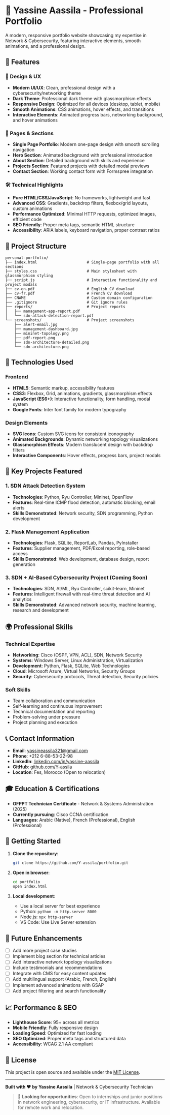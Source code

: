 # 🌟 Yassine Aassila - Professional Portfolio

A modern, responsive portfolio website showcasing my expertise in Network & Cybersecurity, featuring interactive elements, smooth animations, and a professional design.

## 🚀 Features

### 🎨 Design & UX
- **Modern UI/UX**: Clean, professional design with a cybersecurity/networking theme
- **Dark Theme**: Professional dark theme with glassmorphism effects
- **Responsive Design**: Optimized for all devices (desktop, tablet, mobile)
- **Smooth Animations**: CSS animations, hover effects, and transitions
- **Interactive Elements**: Animated progress bars, networking background, and hover animations

### 📱 Pages & Sections
- **Single Page Portfolio**: Modern one-page design with smooth scrolling navigation
- **Hero Section**: Animated background with professional introduction
- **About Section**: Detailed background with skills and experience
- **Projects Section**: Featured projects with detailed modal previews
- **Contact Section**: Working contact form with Formspree integration

### 🛠 Technical Highlights
- **Pure HTML/CSS/JavaScript**: No frameworks, lightweight and fast
- **Advanced CSS**: Gradients, backdrop filters, flexbox/grid layouts, custom animations
- **Performance Optimized**: Minimal HTTP requests, optimized images, efficient code
- **SEO Friendly**: Proper meta tags, semantic HTML structure
- **Accessibility**: ARIA labels, keyboard navigation, proper contrast ratios

## 📁 Project Structure

```
personal-portfolio/
├── index.html                      # Single-page portfolio with all sections
├── styles.css                      # Main stylesheet with glassmorphism styling
├── script.js                       # Interactive functionality and project modals
├── cv-en.pdf                       # English CV download
├── cv-fr.pdf                       # French CV download
├── CNAME                           # Custom domain configuration
├── .gitignore                      # Git ignore rules
├── reports/                        # Project reports
│   ├── management-app-report.pdf
│   └── sdn-attack-detection-report.pdf
└── screenshots/                    # Project screenshots
    ├── alert-email.jpg
    ├── management-dashboard.jpg
    ├── mininet-topology.png
    ├── pdf-report.png
    ├── sdn-architecture-detailed.png
    └── sdn-architecture.png
```

## 🔧 Technologies Used

### Frontend
- **HTML5**: Semantic markup, accessibility features
- **CSS3**: Flexbox, Grid, animations, gradients, glassmorphism effects
- **JavaScript (ES6+)**: Interactive functionality, form handling, modal system
- **Google Fonts**: Inter font family for modern typography

### Design Elements
- **SVG Icons**: Custom SVG icons for consistent iconography
- **Animated Backgrounds**: Dynamic networking topology visualizations
- **Glassmorphism Effects**: Modern translucent design with backdrop filters
- **Interactive Components**: Hover effects, progress bars, project modals

## 🎯 Key Projects Featured

### 1. SDN Attack Detection System
- **Technologies**: Python, Ryu Controller, Mininet, OpenFlow
- **Features**: Real-time ICMP flood detection, automatic blocking, email alerts
- **Skills Demonstrated**: Network security, SDN programming, Python development

### 2. Flask Management Application
- **Technologies**: Flask, SQLite, ReportLab, Pandas, PyInstaller
- **Features**: Supplier management, PDF/Excel reporting, role-based access
- **Skills Demonstrated**: Web development, database design, report generation

### 3. SDN + AI-Based Cybersecurity Project (Coming Soon)
- **Technologies**: SDN, AI/ML, Ryu Controller, scikit-learn, Mininet  
- **Features**: Intelligent firewall with real-time threat detection and AI analytics
- **Skills Demonstrated**: Advanced network security, machine learning, research and development

## 🌍 Professional Skills

### Technical Expertise
- **Networking**: Cisco (OSPF, VPN, ACL), SDN, Network Security
- **Systems**: Windows Server, Linux Administration, Virtualization
- **Development**: Python, Flask, SQLite, Web Technologies
- **Cloud**: Microsoft Azure, Virtual Networks, Security Groups
- **Security**: Cybersecurity protocols, Threat detection, Security policies

### Soft Skills
- Team collaboration and communication
- Self-learning and continuous improvement
- Technical documentation and reporting
- Problem-solving under pressure
- Project planning and execution

## 📞 Contact Information

- **Email**: [yassineassila321@gmail.com](mailto:yassineassila321@gmail.com)
- **Phone**: +212 6-88-53-22-98
- **LinkedIn**: [linkedin.com/in/yassine-aassila](https://www.linkedin.com/in/yassine-aassila/)
- **GitHub**: [github.com/Y-assila](https://github.com/Y-assila/)
- **Location**: Fes, Morocco (Open to relocation)

## 🎓 Education & Certifications

- **OFPPT Technician Certificate** - Network & Systems Administration (2025)
- **Currently pursuing**: Cisco CCNA certification
- **Languages**: Arabic (Native), French (Professional), English (Professional)

## 🚀 Getting Started

1. **Clone the repository**:
   ```bash
   git clone https://github.com/Y-assila/portfolio.git
   ```

2. **Open in browser**:
   ```bash
   cd portfolio
   open index.html
   ```

3. **Local development**:
   - Use a local server for best experience
   - Python: `python -m http.server 8000`
   - Node.js: `npx http-server`
   - VS Code: Use Live Server extension

## 🔄 Future Enhancements

- [ ] Add more project case studies
- [ ] Implement blog section for technical articles
- [ ] Add interactive network topology visualizations
- [ ] Include testimonials and recommendations
- [ ] Integrate with CMS for easy content updates
- [ ] Add multilingual support (Arabic, French, English)
- [ ] Implement advanced animations with GSAP
- [ ] Add project filtering and search functionality

## 📈 Performance & SEO

- **Lighthouse Score**: 95+ across all metrics
- **Mobile Friendly**: Fully responsive design
- **Loading Speed**: Optimized for fast loading
- **SEO Optimized**: Proper meta tags and structured data
- **Accessibility**: WCAG 2.1 AA compliant

## 📄 License

This project is open source and available under the [MIT License](LICENSE).

---

**Built with ❤️ by Yassine Aassila** | Network & Cybersecurity Technician

> 💼 **Looking for opportunities**: Open to internships and junior positions in network engineering, cybersecurity, or IT infrastructure. Available for remote work and relocation.